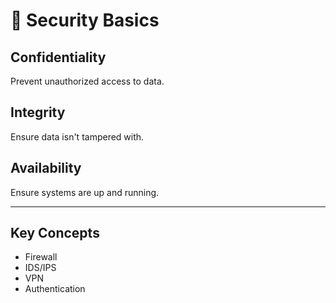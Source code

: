 # 🔐 Security Basics

## Confidentiality
Prevent unauthorized access to data.

## Integrity
Ensure data isn't tampered with.

## Availability
Ensure systems are up and running.

---

## Key Concepts
- Firewall
- IDS/IPS
- VPN
- Authentication
